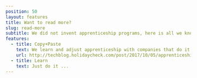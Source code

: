 ```yaml
---
position: 50
layout: features
title: Want to read more?
slug: read-more
subtitle: We did not invent apprenticeship programs, here is all we know about them.
features:
  - title: Copy+Paste
    text: We learn and adjust apprenticeship with companies that do it for over 10 years already.
    url: http://techblog.holidaycheck.com/post/2017/10/05/apprenticeship-at-8thlight
  - title: Learn
    text: Just do it ...
---
```

